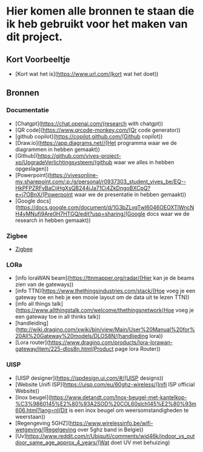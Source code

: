 # Hier komen alle bronnen te staan die ik heb gebruikt voor het maken van dit project.


## Kort Voorbeeltje

- [Kort wat het is](https://www.url.com/(kort wat het doet))

## Bronnen

### Documentatie

- [Chatgpt](https://chat.openai.com/(research with chatgpt))
- [QR code](https://www.qrcode-monkey.com/(Qr code generator))
- [github copilot](https://copilot.github.com/(Github copilot))
- [Draw.io](https://app.diagrams.net//(Het programma waar we de diagrammen in hebben gemaakt))
- [Github](https://github.com/vives-project-xp/UpgradeVerlichtingsysteem/(github waar we alles in hebben opgeslagen))
- [Powerpoint](https://vivesonline-my.sharepoint.com/:p:/g/personal/r0937303_student_vives_be/EQ--HkPFPZRFvBaCijHgXsQB244iJa71Ci4ZkDngoBXCpQ?e=j7OBnX/(Powerpoint waar we de presentatie in hebben gemaakt))
- [Google docs](https://docs.google.com/document/d/1G3bZLvqTwI6046OEOXTlWncNH4yMNufj9Are0H7HTGQ/edit?usp=sharing/(Google docs waar we de research in hebben gemaakt))

### Zigbee

- [Zigbee](https://reolink.com/blog/zigbee-range/#what-is-the-range-of-zigbee- (Range Zigbee))


### LORa

- [info loraWAN beam](https://ttnmapper.org/radar/(Hier kan je de beams zien van de gateways))
- [info TTN](https://www.thethingsindustries.com/stack/(Hoe voeg je een gateway toe en heb je een mooie layout om de data uit te lezen TTN))
- [info all things talk](https://www.allthingstalk.com/welcome/thethingsnetwork(Hoe voeg je een gateway toe in all thinks talk))
- [handleiding](http://wiki.dragino.com/xwiki/bin/view/Main/User%20Manual%20for%20All%20Gateway%20models/DLOS8N/(handlieding lora))
- [Lora router](https://www.dragino.com/products/lora-lorawan-gateway/item/225-dlos8n.html(Product page lora Router))

### UISP

- [UISP designer](https://ispdesign.ui.com/#/(UISP designs))
- [Website Unifi ISP](https://uisp.com/eu/60ghz-wireless/(Inifi ISP official Website))
- [Inox beugel](https://www.detandt.com/Inox-beugel-met-kantelkop-%C3%9860145%E2%80%93A2SOD%20COL60slch145%E2%80%93m606.html?lang=nl(Dit is een inox beugel om weersomstandigheden te weerstaan))
- [Regengeving 5GHZ](https://www.wirelessinfo.be/wifi-wetgeving/(Regelgeving over 5ghz band in Belgie))
- [Uv]https://www.reddit.com/r/Ubiquiti/comments/wid46k/indoor_vs_outdoor_same_age_approx_4_years/(Wat doet UV met behuizing)